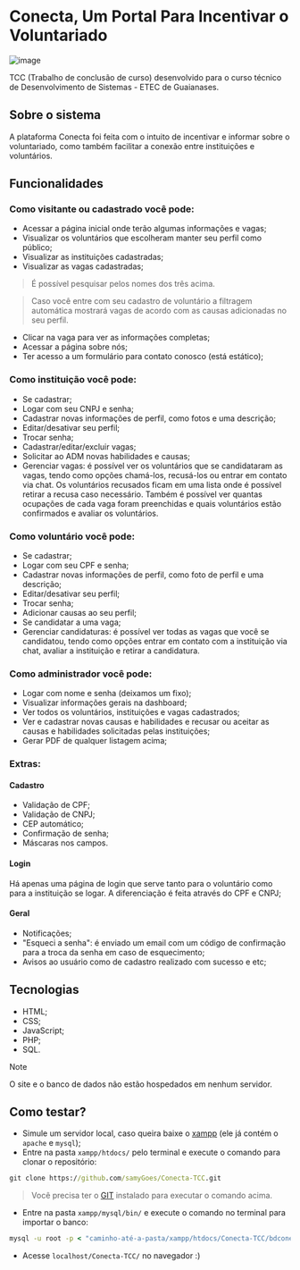 # Conecta, Um Portal Para Incentivar o Voluntariado
![image](https://github.com/user-attachments/assets/b3c8d07e-6296-4f37-a3ff-d2248798f687)

TCC (Trabalho de conclusão de curso) desenvolvido para o curso técnico de Desenvolvimento de Sistemas - ETEC de Guaianases.

## Sobre o sistema
A plataforma Conecta foi feita com o intuito de incentivar e informar sobre o voluntariado, como também facilitar a conexão entre instituições e voluntários.

## Funcionalidades
### Como visitante ou cadastrado você pode:
- Acessar a página inicial onde terão algumas informações e vagas;
- Visualizar os voluntários que escolheram manter seu perfil como público;
- Visualizar as instituições cadastradas;
- Visualizar as vagas cadastradas;
> É possível pesquisar pelos nomes dos três acima.
 
> Caso você entre com seu cadastro de voluntário a filtragem automática mostrará vagas de acordo com as causas adicionadas no seu perfil.
- Clicar na vaga para ver as informações completas;
- Acessar a página sobre nós;
- Ter acesso a um formulário para contato conosco (está estático);

### Como instituição você pode:
- Se cadastrar;
- Logar com seu CNPJ e senha;
- Cadastrar novas informações de perfil, como fotos e uma descrição;
- Editar/desativar seu perfil;
- Trocar senha;
- Cadastrar/editar/excluir vagas;
- Solicitar ao ADM novas habilidades e causas;
- Gerenciar vagas: é possível ver os voluntários que se candidataram as vagas, tendo como opções chamá-los, recusá-los ou entrar em contato via chat. Os voluntários recusados ficam em uma lista onde é possível retirar a recusa caso necessário. Também é possível ver quantas ocupações de cada vaga foram preenchidas e quais voluntários estão confirmados e avaliar os voluntários.

### Como voluntário você pode:
- Se cadastrar;
- Logar com seu CPF e senha;
- Cadastrar novas informações de perfil, como foto de perfil e uma descrição;
- Editar/desativar seu perfil;
- Trocar senha;
- Adicionar causas ao seu perfil;
- Se candidatar a uma vaga;
- Gerenciar candidaturas: é possível ver todas as vagas que você se candidatou, tendo como opções entrar em contato com a instituição via chat, avaliar a instituição e retirar a candidatura.

### Como administrador você pode:
- Logar com nome e senha (deixamos um fixo);
- Visualizar informações gerais na dashboard;
- Ver todos os voluntários, instituições e vagas cadastrados;
- Ver e cadastrar novas causas e habilidades e recusar ou aceitar as causas e habilidades solicitadas pelas instituições;
- Gerar PDF de qualquer listagem acima;

### Extras:
#### Cadastro 
- Validação de CPF;
- Validação de CNPJ;
- CEP automático;
- Confirmação de senha;
- Máscaras nos campos.

#### Login
Há apenas uma página de login que serve tanto para o voluntário como para a instituição se logar. A diferenciação é feita através do CPF e CNPJ;

#### Geral
- Notificações;
- "Esqueci a senha": é enviado um email com um código de confirmação para a troca da senha em caso de esquecimento;
- Avisos ao usuário como de cadastro realizado com sucesso e etc;

## Tecnologias
- HTML;
- CSS;
- JavaScript;
- PHP;
- SQL.

> [!NOTE]
> O site e o banco de dados não estão hospedados em nenhum servidor.

## Como testar?
- Simule um servidor local, caso queira baixe o [xampp](https://www.apachefriends.org/pt_br/index.html) (ele já contém o `apache` e `mysql`);
- Entre na pasta `xampp/htdocs/` pelo terminal e execute o comando para clonar o repositório:
~~~cmd
git clone https://github.com/samyGoes/Conecta-TCC.git
~~~
> Você precisa ter o [GIT](https://git-scm.com/downloads) instalado para executar o comando acima.

- Entre na pasta `xampp/mysql/bin/` e execute o comando no terminal para importar o banco:
~~~cmd
mysql -u root -p < "caminho-até-a-pasta/xampp/htdocs/Conecta-TCC/bdconecta.sql"
~~~
- Acesse `localhost/Conecta-TCC/` no navegador :)
